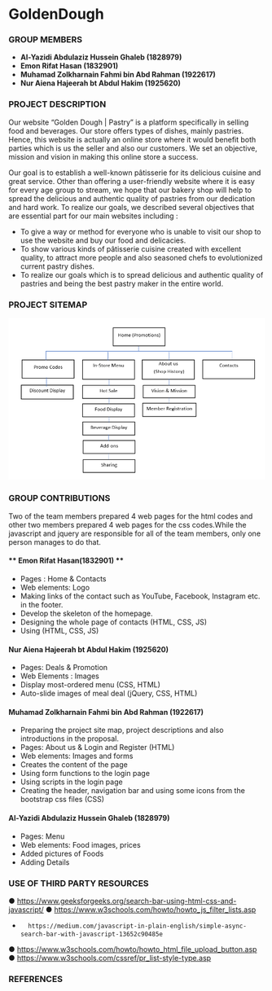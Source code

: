 # GoldenDough

### GROUP MEMBERS
- **Al-Yazidi Abdulaziz Hussein Ghaleb 		(1828979)**
- **Emon Rifat Hasan     			(1832901)**
- **Muhamad Zolkharnain Fahmi bin Abd Rahman    (1922617)**
- **Nur Aiena Hajeerah bt Abdul Hakim           (1925620)**

### PROJECT DESCRIPTION

Our website “Golden Dough | Pastry” is a platform specifically in selling food and beverages. Our store offers types of dishes, mainly pastries. Hence, this website is actually an online store where it would benefit both parties which is us the seller and also our customers. We set an objective, mission and vision in making this online store a success.

Our goal is to establish a well-known pâtisserie for its delicious cuisine and great service. Other than offering a user-friendly website where it is easy for every age group to stream, we hope that our bakery shop will help to spread the delicious and authentic quality of pastries from our dedication and hard work. To realize our goals, we described several objectives that are essential part for our main websites including :

* To give a way or method for everyone who is unable to visit our shop to use the website and buy our food and delicacies.
* To show various kinds of pâtisserie cuisine created with excellent quality, to attract more people and also seasoned chefs to evolutionized current pastry dishes.
* To realize our goals which is to spread delicious and authentic quality of pastries and being the best pastry maker in the entire world.



### PROJECT SITEMAP

![sitemap](https://github.com/YourEmix69/GoldenDoughGroup09/blob/main/Golden%20Dough%20Pastry/img/ProjectSiteMap.png)


### GROUP CONTRIBUTIONS

Two of the team members prepared 4 web pages for the html codes and other two members prepared 4 web pages for the css codes.While the javascript and jquery are responsible for all of the team members, only one person manages to do that.

#### ** Emon Rifat Hasan(1832901) **
 -   Pages : Home & Contacts
 -   Web elements: Logo
 -   Making links of the contact such as YouTube,    Facebook,    Instagram etc. in the footer.
 -   Develop the skeleton of the homepage.
 -   Designing the whole page of contacts (HTML, CSS, JS)
 -   Using (HTML, CSS, JS)

#### **Nur Aiena Hajeerah bt Abdul Hakim (1925620)**
 - Pages: Deals & Promotion
 - Web Elements : Images
 - Display most-ordered menu (CSS, HTML)
 - Auto-slide images of meal deal (jQuery, CSS, HTML)

#### **Muhamad Zolkharnain Fahmi bin Abd Rahman (1922617)**
 - Preparing the project site map, project descriptions and also introductions in the proposal.
 - Pages: About us & Login and Register (HTML)
 - Web elements: Images and forms
 - Creates the content of the page
 - Using form functions to the login page
 - Using scripts in the login page
 - Creating the header, navigation bar and using some icons from the bootstrap css files (CSS)

#### **Al-Yazidi Abdulaziz Hussein Ghaleb (1828979)**
- Pages: Menu 
- Web elements: Food images, prices 
- Added pictures of Foods
- Adding Details

### USE OF THIRD PARTY RESOURCES

●         	https://www.geeksforgeeks.org/search-bar-using-html-css-and-javascript/
●         	https://www.w3schools.com/howto/howto_js_filter_lists.asp
*		https://medium.com/javascript-in-plain-english/simple-async-search-bar-with-javascript-13652c90485e  	  	
●         	https://www.w3schools.com/howto/howto_html_file_upload_button.asp
●         	https://www.w3schools.com/cssref/pr_list-style-type.asp


### REFERENCES

